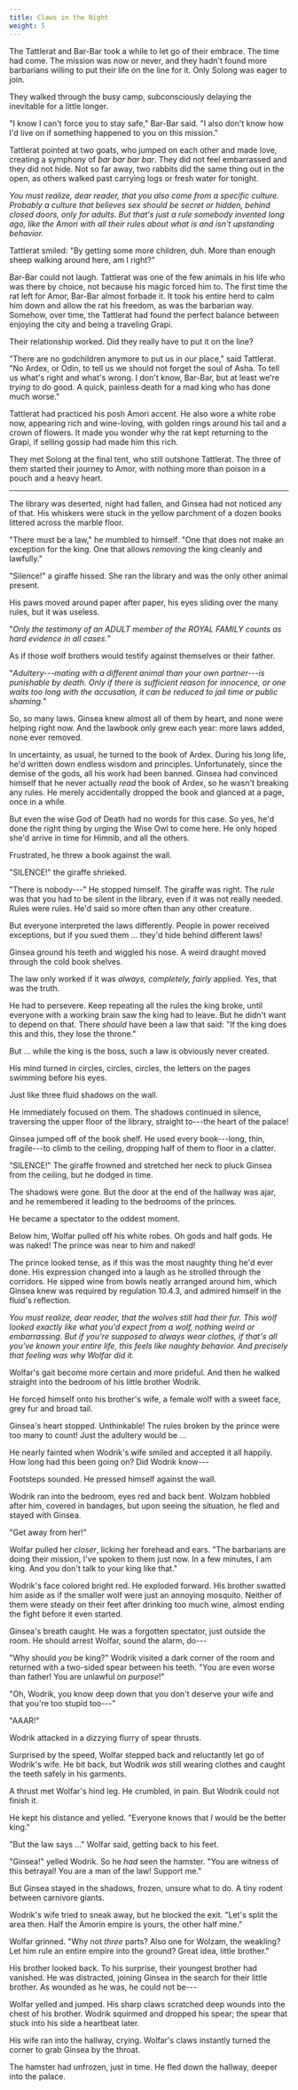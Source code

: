 ```yaml
---
title: Claws in the Night
weight: 5
---
```

The Tattlerat and Bar-Bar took a while to let go of their embrace. The time had come. The mission was now or never, and they hadn't found more barbarians willing to put their life on the line for it. Only Solong was eager to join.

They walked through the busy camp, subconsciously delaying the inevitable for a little longer.

"I know I can't force you to stay safe," Bar-Bar said. "I also don't know how I'd live on if something happened to you on this mission."

Tattlerat pointed at two goats, who jumped on each other and made love, creating a symphony of _bar bar bar bar_. They did not feel embarrassed and they did not hide. Not so far away, two rabbits did the same thing out in the open, as others walked past carrying logs or fresh water for tonight.

_You must realize, dear reader, that you also come from a specific culture. Probably a culture that believes sex should be secret or hidden, behind closed doors, only for adults. But that's just a rule somebody invented long ago, like the Amori with all their rules about what is and isn't upstanding behavior._

Tattlerat smiled: "By getting some more children, duh. More than enough sheep walking around here, am I right?"

Bar-Bar could not laugh. Tattlerat was one of the few animals in his life who was there by choice, not because his magic forced him to. The first time the rat left for Amor, Bar-Bar almost forbade it. It took his entire herd to calm him down and allow the rat his freedom, as was the barbarian way. Somehow, over time, the Tattlerat had found the perfect balance between enjoying the city and being a traveling Grapi.

Their relationship worked. Did they really have to put it on the line?

"There are no godchildren anymore to put us in our place," said Tattlerat. "No Ardex, or Odin, to tell us we should not forget the soul of Asha. To tell us what's right and what's wrong. I don't know, Bar-Bar, but at least we're _trying_ to do good. A quick, painless death for a mad king who has done much worse."

Tattlerat had practiced his posh Amori accent. He also wore a white robe now, appearing rich and wine-loving, with golden rings around his tail and a crown of flowers. It made you wonder why the rat kept returning to the Grapi, if selling gossip had made him this rich.

They met Solong at the final tent, who still outshone Tattlerat. The three of them started their journey to Amor, with nothing more than poison in a pouch and a heavy heart.

___

The library was deserted, night had fallen, and Ginsea had not noticed any of that. His whiskers were stuck in the yellow parchment of a dozen books littered across the marble floor.

"There must be a law," he mumbled to himself. "One that does not make an exception for the king. One that allows _removing_ the king cleanly and lawfully."

"Silence!" a giraffe hissed. She ran the library and was the only other animal present.

His paws moved around paper after paper, his eyes sliding over the many rules, but it was useless.

"_Only the testimony of an ADULT member of the ROYAL FAMILY counts as hard evidence in all cases._"

As if those wolf brothers would testify against themselves or their father.

"_Adultery---mating with a different animal than your own partner---is punishable by death. Only if there is sufficient reason for innocence, or one waits too long with the accusation, it can be reduced to jail time or public shaming._"

So, so many laws. Ginsea knew almost all of them by heart, and none were helping right now. And the lawbook only grew each year: more laws added, none ever removed.

In uncertainty, as usual, he turned to the book of Ardex. During his long life, he'd written down endless wisdom and principles. Unfortunately, since the demise of the gods, all his work had been banned. Ginsea had convinced himself that he never actually _read_ the book of Ardex, so he wasn't breaking any rules. He merely accidentally dropped the book and glanced at a page, once in a while.

But even the wise God of Death had no words for this case. So yes, he'd done the right thing by urging the Wise Owl to come here. He only hoped she'd arrive in time for Himnib, and all the others.

Frustrated, he threw a book against the wall.

"SILENCE!" the giraffe shrieked.

"There is nobody---" He stopped himself. The giraffe was right. The _rule_ was that you had to be silent in the library, even if it was not really needed. Rules were rules. He'd said so more often than any other creature.

But everyone interpreted the laws differently. People in power received exceptions, but if you sued them ... they'd hide behind different laws!

Ginsea ground his teeth and wiggled his nose. A weird draught moved through the cold book shelves.

The law only worked if it was _always, completely, fairly_ applied. Yes, that was the truth.

He had to persevere. Keep repeating all the rules the king broke, until everyone with a working brain saw the king had to leave. But he didn't want to depend on that. There _should_ have been a law that said: "If the king does this and this, they lose the throne." 

But ... while the king is the boss, such a law is obviously never created.

His mind turned in circles, circles, circles, the letters on the pages swimming before his eyes.

Just like three fluid shadows on the wall.

He immediately focused on them. The shadows continued in silence, traversing the upper floor of the library, straight to---the heart of the palace!

Ginsea jumped off of the book shelf. He used every book---long, thin, fragile---to climb to the ceiling, dropping half of them to floor in a clatter.

"SILENCE!" The giraffe frowned and stretched her neck to pluck Ginsea from the ceiling, but he dodged in time.

The shadows were gone. But the door at the end of the hallway was ajar, and he remembered it leading to the bedrooms of the princes.

He became a spectator to the oddest moment.

Below him, Wolfar pulled off his white robes. Oh gods and half gods. He was naked! The prince was near to him and naked!

The prince looked tense, as if this was the most naughty thing he'd ever done. His expression changed into a laugh as he strolled through the corridors. He sipped wine from bowls neatly arranged around him, which Ginsea knew was required by regulation 10.4.3, and admired himself in the fluid's reflection.

_You must realize, dear reader, that the wolves still had their fur. This wolf looked exactly like what you'd expect from a wolf, nothing weird or embarrassing. But if you're supposed to always wear clothes, if that's all you've known your entire life, this feels like naughty behavior. And precisely that feeling was why Wolfar did it._

Wolfar's gait become more certain and more prideful. And then he walked straight into the bedroom of his little brother Wodrik.

He forced himself onto his brother's wife, a female wolf with a sweet face, grey fur and broad tail.

Ginsea's heart stopped. Unthinkable! The rules broken by the prince were too many to count! Just the adultery would be ...

He nearly fainted when Wodrik's wife smiled and accepted it all happily. How long had this been going on? Did Wodrik know---

Footsteps sounded. He pressed himself against the wall.

Wodrik ran into the bedroom, eyes red and back bent. Wolzam hobbled after him, covered in bandages, but upon seeing the situation, he fled and stayed with Ginsea.

"Get away from her!"

Wolfar pulled her _closer_, licking her forehead and ears. "The barbarians are doing their mission, I've spoken to them just now. In a few minutes, I am king. And you don't talk to your king like that."

Wodrik's face colored bright red. He exploded forward. His brother swatted him aside as if the smaller wolf were just an annoying mosquito. Neither of them were steady on their feet after drinking too much wine, almost ending the fight before it even started.

Ginsea's breath caught. He was a forgotten spectator, just outside the room. He should arrest Wolfar, sound the alarm, do---

"Why should _you_ be king?" Wodrik visited a dark corner of the room and returned with a two-sided spear between his teeth. "You are even worse than father! You are unlawful _on purpose_!"

"Oh, Wodrik, you know deep down that you don't deserve your wife and that you're too stupid too---"

"AAAR!" 

Wodrik attacked in a dizzying flurry of spear thrusts. 

Surprised by the speed, Wolfar stepped back and reluctantly let go of Wodrik's wife. He bit back, but Wodrik _was_ still wearing clothes and caught the teeth safely in his garments.

A thrust met Wolfar's hind leg. He crumbled, in pain. But Wodrik could not finish it.

He kept his distance and yelled. "Everyone knows that _I_ would be the better king."

"But the law says ..." Wolfar said, getting back to his feet.

"Ginsea!" yelled Wodrik. So he _had_ seen the hamster. "You are witness of this betrayal! You are a man of the law! Support me."

But Ginsea stayed in the shadows, frozen, unsure what to do. A tiny rodent between carnivore giants.

Wodrik's wife tried to sneak away, but he blocked the exit. "Let's split the area then. Half the Amorin empire is yours, the other half mine."

Wolfar grinned. "Why not _three_ parts? Also one for Wolzam, the weakling? Let him rule an entire empire into the ground? Great idea, little brother."

His brother looked back. To his surprise, their youngest brother had vanished. He was distracted, joining Ginsea in the search for their little brother. As wounded as he was, he could not be---

Wolfar yelled and jumped. His sharp claws scratched deep wounds into the chest of his brother. Wodrik squirmed and dropped his spear; the spear that stuck into his side a heartbeat later.

His wife ran into the hallway, crying. Wolfar's claws instantly turned the corner to grab Ginsea by the throat.

The hamster had unfrozen, just in time. He fled down the hallway, deeper into the palace.